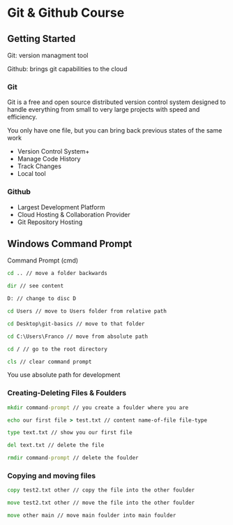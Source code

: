 # Git & Github Course

## Getting Started

Git: version managment tool

Github: brings git capabilities to the cloud

### Git 

Git is a free and open source distributed version control system designed to handle everything from small to very large projects with speed and efficiency.

You only have one file, but you can bring back previous states of the same work

 - Version Control System+
 - Manage Code History
 - Track Changes
 - Local tool

### Github

 - Largest Development Platform
 - Cloud Hosting & Collaboration Provider
 - Git Repository Hosting

## Windows Command Prompt

Command Prompt (cmd)

````cmd
cd .. // move a folder backwards

dir // see content

D: // change to disc D

cd Users // move to Users folder from relative path

cd Desktop\git-basics // move to that folder

cd C:\Users\Franco // move from absolute path

cd / // go to the root directory

cls // clear command prompt
````
You use absolute path for development

### Creating-Deleting Files & Foulders

````cmd
mkdir command-prompt // you create a foulder where you are

echo our first file > test.txt // content name-of-file file-type

type text.txt // show you our first file

del text.txt // delete the file

rmdir command-prompt // delete the foulder
````

### Copying and moving files

````cmd
copy test2.txt other // copy the file into the other foulder

move test2.txt other // move the file into the other foulder

move other main // move main foulder into main foulder
````


<!--stackedit_data:
eyJoaXN0b3J5IjpbNTcxMjI2NjAsLTc3NTQ5NzA4MCwxMDcwMT
g5NjM3LC0xOTA0NDI0NDU1LDk4NzgxMTUyNSw0MTgzMzY0OTUs
LTMyMjczMjM2MywxMTM0OTI1NzExLDE5NTcwOTkzOTUsLTIwOD
g3NDY2MTJdfQ==
-->